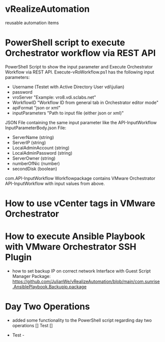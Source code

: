 
# vRealizeAutomation
reusable automation items

# PowerShell script to execute Orchestrator workflow via REST API

PowerShell Script to show the input parameter and Execute Orchestrator Workflow via REST API. 
Execute-vRoWorkflow.ps1 has the following input parameters:
- Username (Testet with Active Directory User vdi\julian)
- password 
- vroServer "Example: vro8.vdi.sclabs.net"
- WorkflowID "Workflow ID from general tab in Orchestrator editor mode"
- apiFormat "json or xml"
- inputParameters "Path to input file (either json or xml)"

JSON File containing the same input parameter like the API-InputWorkflow
InputParameterBody.json File:
- ServerName (string)
- ServerIP (string)
- LocalAdminAccount (string)
- LocalAdminPassword (string)
- ServerOwner (string)
- numberOfNic (number)
- secondDisk (boolean)

com.API-InputWorkflow Workflowpackage contains VMware Orchestrator API-InputWorkflow with input values from above.

# How to use vCenter tags in VMware Orchestrator


# How to execute Ansible Playbook with VMware Orchestrator SSH Plugin
+ how to set backup IP on correct network Interface with Guest Script Manager
Package: https://github.com/JulianWe/vRealizeAutomation/blob/main/com.sunrise.AnsiblePlaybook.Backupip.package


# Day Two Operations
+ added some functionality to the PowerShell script regarding day two operations
[] Test []
- Test -
